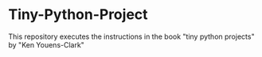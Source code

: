 # Tiny-Python-Project
This repository executes the instructions in the book "tiny python projects" by "Ken Youens-Clark"
